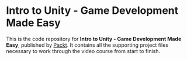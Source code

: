 # Intro to Unity - Game Development Made Easy
This is the code repository for **Intro to Unity - Game Development Made Easy**, published by [Packt](https://www.packtpub.com/?utm_source=github). It contains all the supporting project files necessary to work through the video course from start to finish.
